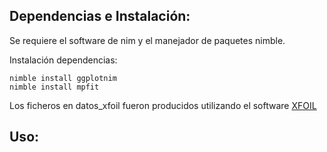 ## Dependencias e Instalación:

Se requiere el software de nim y el manejador de paquetes nimble.

Instalación dependencias:
```
nimble install ggplotnim
nimble install mpfit
```

Los ficheros en datos_xfoil fueron producidos utilizando el software [XFOIL](http://web.mit.edu/drela/Public/web/xfoil/)

## Uso:

